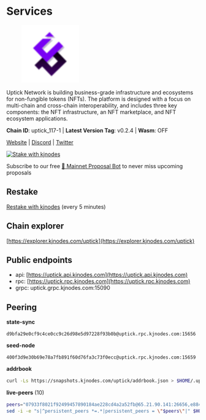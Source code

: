 # Services

<figure><img src="https://raw.githubusercontent.com/kj89/cosmos-images/main/logos/uptick.png" width="150" alt=""><figcaption></figcaption></figure>

Uptick Network is building business-grade infrastructure and  ecosystems for non-fungible tokens (NFTs). The platform is  designed with a focus on multi-chain and cross-chain interoperability,  and includes three key components: the NFT infrastructure, an NFT  marketplace, and NFT ecosystem applications.

**Chain ID**: uptick_117-1 | **Latest Version Tag**: v0.2.4 | **Wasm**: OFF

[Website](https://uptick.network) | [Discord](https://discord.gg/UzeHS7fu5H) | [Twitter](https://twitter.com/uptickproject)

[![Stake with kjnodes](https://i.ibb.co/cr44Q8j/button-stake-with-kjnodes.png)](https://restake.app/uptick/uptickvaloper1jqpaf0vgzlxvjx5meq8huweuv2nguqe20seefq)

Subscribe to our free [🤖 Mainnet Proposal Bot](https://t.me/kjnodes_proposal_bot) to never miss upcoming proposals

## Restake

[Restake with kjnodes](https://restake.app/uptick/uptickvaloper1jqpaf0vgzlxvjx5meq8huweuv2nguqe20seefq) (every 5 minutes)
## Chain explorer
[https://explorer.kjnodes.com/uptick](https://explorer.kjnodes.com/uptick)

## Public endpoints

* api: [https://uptick.api.kjnodes.com](https://uptick.api.kjnodes.com)
* rpc: [https://uptick.rpc.kjnodes.com](https://uptick.rpc.kjnodes.com)
* grpc: uptick.grpc.kjnodes.com:15090

## Peering

**state-sync**

```text
d9bfa29e0cf9c4ce0cc9c26d98e5d97228f93b0b@uptick.rpc.kjnodes.com:15656
```

**seed-node**

```text
400f3d9e30b69e78a7fb891f60d76fa3c73f0ecc@uptick.rpc.kjnodes.com:15659
```

**addrbook**
```bash
curl -Ls https://snapshots.kjnodes.com/uptick/addrbook.json > $HOME/.uptickd/config/addrbook.json
```

**live-peers** (10)
```bash
peers="07933f8021f92499457890184ae228cd4a2a52fb@65.21.90.141:26656,e88413ee7153be8a9053165a60ad55492a8e300a@65.109.94.250:29656,024a9c6eb41193e7fc76544572c0a8370e80e953@65.109.92.240:3156,e8704845eaa0f3d39fcdc9c4065f3beb344384db@142.132.152.46:27656,4914c40a9441895f355c600f38ed94756782ab99@146.59.81.204:27856,29269b318b35005b4ac39d010cbc3c41a5ab0833@185.144.99.33:26656,d9bfa29e0cf9c4ce0cc9c26d98e5d97228f93b0b@65.109.88.38:15656,a5408575fc327823f73c153d9f89c932ac30a335@141.94.141.144:28056,038aca614e49ec4e5e3a06c875976a94c478cb09@65.108.195.29:21656,34d86f3a8dfce7d8b615563c587433c65792f104@185.219.142.221:15656"
sed -i -e "s|^persistent_peers *=.*|persistent_peers = \"$peers\"|" $HOME/.uptickd/config/config.toml
```
